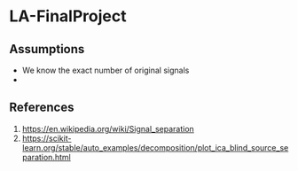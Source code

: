 # LA-FinalProject


## Assumptions
* We know the exact number of original signals
* 

## References
1. https://en.wikipedia.org/wiki/Signal_separation
2. https://scikit-learn.org/stable/auto_examples/decomposition/plot_ica_blind_source_separation.html
